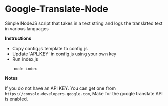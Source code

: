 # Google-Translate-Node
Simple NodeJS script that takes in a text string and logs the translated text in various languages

**Instructions**
  *  Copy config.js.template to config.js
  *  Update 'API_KEY' in config.js using your own key
  *  Run index.js
  
```
    node index
```

**Notes**

If you do not have an API KEY. You can get one from `https://console.developers.google.com`, Make for the google translate API is enabled.


